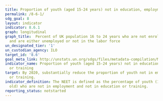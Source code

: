 ```yaml
---
title: Proportion of youth (aged 15-24 years) not in education, employment or training
permalink: /8-6-1/
sdg_goal: 8
layout: indicator
indicator: 8.6.1
graph: longitudinal
graph_title:  Percent of UK population 16 to 24 years who are not enrolled in school
  and are either unemployed or not in the labor force
un_designated_tier: '1'
un_custodian_agency: ILO
target_id: '8.6'
goal_meta_link: http://unstats.un.org/sdgs/files/metadata-compilation/Metadata-Goal-8.pdf
indicator_name: Proportion of youth (aged 15-24 years) not in education, employment
  or training
target: By 2020, substantially reduce the proportion of youth not in employment, education
  or training.
indicator_definition: The NEET is defined as the percentage of youth (15-24 years
  old) who are not in employment and not in education or training.
reporting_status: notstarted
---
```

